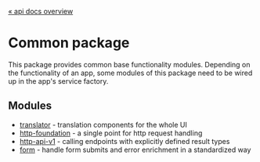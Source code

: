 [« api docs overview](../../../../docs/api.docs.md)

# Common package
This package provides common base functionality modules.
Depending on the functionality of an app,
some modules of this package need to be wired up in the app's service factory.

## Modules
- [translator](translator/README.md) - translation components for the whole UI
- [http-foundation](http-foundation/README.md) - a single point for http request handling
- [http-api-v1](http-api-v1/README.md) - calling endpoints with explicitly defined result types
- [form](form/README.md) - handle form submits and error enrichment in a standardized way
